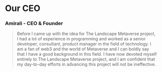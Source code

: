 # Our CEO

### Amirali - CEO & Founder

> Before I came up with the idea for The Landscape Metaverse project, I had a lot of experience in   programming and worked as a senior developer, consultant, product manager in the field of technology. I am a fan of web3 and the world of Metaverse and I can boldly say that I have a good background in this field. I have now devoted myself entirely to The Landscape Metaverse project, and I am confident that my day-to-day efforts in advancing this project will not be ineffective.



